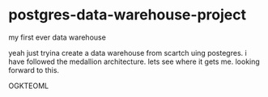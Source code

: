 # postgres-data-warehouse-project
my first ever data warehouse

yeah just tryina create a data warehouse from scartch uing postegres. i have followed the medallion architecture.
lets see where it gets me. looking forward to this. 

OGKTEOML
